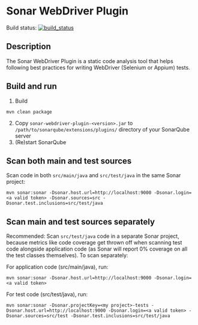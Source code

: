 # Sonar WebDriver Plugin

Build status: [![build_status](https://travis-ci.org/kwoding/sonar-webdriver-plugin.svg?branch=master)](https://travis-ci.org/kwoding/sonar-webdriver-plugin)

## Description
The Sonar WebDriver Plugin is a static code analysis tool that helps following best practices for writing WebDriver (Selenium or Appium) tests.

## Build and run
1. Build
```
mvn clean package
```
2. Copy `sonar-webdriver-plugin-<version>.jar` to `/path/to/sonarqube/extensions/plugins/` directory of your SonarQube server
3. (Re)start SonarQube

## Scan both main and test sources
Scan code in both `src/main/java` and `src/test/java` in the same Sonar project:
```
mvn sonar:sonar -Dsonar.host.url=http://localhost:9000 -Dsonar.login=<a valid token> -Dsonar.sources=src -Dsonar.test.inclusions=src/test/java
```
## Scan main and test sources separately
Recommended: Scan `src/test/java` code in a separate Sonar project, because metrics like code coverage get thrown off when scanning test code alongside application code (as Sonar will report 0% coverage on all the test classes themselves). To scan separately:

For application code (src/main/java), run:
```
mvn sonar:sonar -Dsonar.host.url=http://localhost:9000 -Dsonar.login=<a valid token>
```

For test code (src/test/java), run:
```
mvn sonar:sonar -Dsonar.projectKey=<my project>-tests -Dsonar.host.url=http://localhost:9000 -Dsonar.login=<a valid token> -Dsonar.sources=src/test -Dsonar.test.inclusions=src/test/java
```
